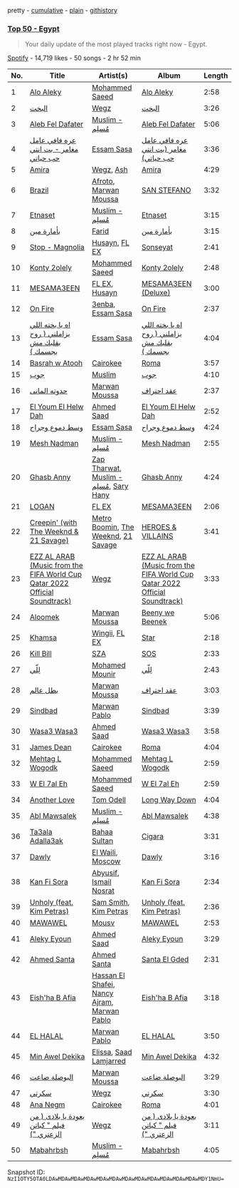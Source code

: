 pretty - [cumulative](/playlists/cumulative/37i9dQZEVXbLn7RQmT5Xv2.md) - [plain](/playlists/plain/37i9dQZEVXbLn7RQmT5Xv2) - [githistory](https://github.githistory.xyz/mackorone/spotify-playlist-archive/blob/main/playlists/plain/37i9dQZEVXbLn7RQmT5Xv2)

### [Top 50 \- Egypt](https://open.spotify.com/playlist/37i9dQZEVXbLn7RQmT5Xv2)

> Your daily update of the most played tracks right now \- Egypt.

[Spotify](https://open.spotify.com/user/spotify) - 14,719 likes - 50 songs - 2 hr 52 min

| No. | Title | Artist(s) | Album | Length |
|---|---|---|---|---|
| 1 | [Alo Aleky](https://open.spotify.com/track/0zzrAsIPYKENTWOwZqYjYp) | [Mohammed Saeed](https://open.spotify.com/artist/1ZpCdBZ3rL0mXxMhzhOBvi) | [Alo Aleky](https://open.spotify.com/album/0PpvOrpEHnxaxmzdrrpm26) | 2:58 |
| 2 | [البخت](https://open.spotify.com/track/5kdlxZ5skOYY3VK8RlfEIZ) | [Wegz](https://open.spotify.com/artist/4BKC2HOGEqtYz2Xbgp9N1q) | [البخت](https://open.spotify.com/album/5EvIl5WEwCtuWwQY66s5O5) | 3:26 |
| 3 | [Aleb Fel Dafater](https://open.spotify.com/track/68WRDAU8QecpIyasp2BEby) | [Muslim \- مُسلِم](https://open.spotify.com/artist/2PM82jOCB674w4BL08zFVS) | [Aleb Fel Dafater](https://open.spotify.com/album/6yF1BKku71kjth4L1WEMYV) | 5:06 |
| 4 | [عره فافي عامل مغامر \- بت انتي حب حياتي](https://open.spotify.com/track/0PTlHYXWyCeayIw3Tpafdl) | [Essam Sasa](https://open.spotify.com/artist/2KjiHtx0h8tyJXbg8aYRgu) | [عره فافي عامل مغامر \(بت انتي حب حياتي\)](https://open.spotify.com/album/2eMdQBMDL8ShHvxyDCQkCk) | 3:36 |
| 5 | [Amira](https://open.spotify.com/track/2BHxg3zP8IdRvvWPVavzqB) | [Wegz](https://open.spotify.com/artist/4BKC2HOGEqtYz2Xbgp9N1q), [Ash](https://open.spotify.com/artist/4nkuNzBcYGlNmAqFWbHLqS) | [Amira](https://open.spotify.com/album/1VVZMKjwVA9hvPZcaCepOS) | 4:29 |
| 6 | [Brazil](https://open.spotify.com/track/6cpTq72SH9QSocMTnGEKg5) | [Afroto](https://open.spotify.com/artist/7yBuSjd5Z3w7acodk51evR), [Marwan Moussa](https://open.spotify.com/artist/2BBnFUgIaLHqoRYPfshoPb) | [SAN STEFANO](https://open.spotify.com/album/0AkGcmpMk9Ctaa8LgigTT1) | 3:32 |
| 7 | [Etnaset](https://open.spotify.com/track/5hiQSNo6jQbQ2m2gBZs7bU) | [Muslim \- مُسلِم](https://open.spotify.com/artist/2PM82jOCB674w4BL08zFVS) | [Etnaset](https://open.spotify.com/album/5nE6ovXOMjYZ1UG695iIkU) | 3:15 |
| 8 | [بأمارة مين](https://open.spotify.com/track/0SbObewB36qKLWcaxMntej) | [Farid](https://open.spotify.com/artist/5OaC42gxOxSYgfmmSxe672) | [بأمارة مين](https://open.spotify.com/album/4yDWyAMP63GXX3SUjjV0Xd) | 3:15 |
| 9 | [Stop \- Magnolia](https://open.spotify.com/track/641KAqGlHS7CH0wCrhh0Ir) | [Husayn](https://open.spotify.com/artist/388NKDhzE7FJ40ODmOr7aI), [FL EX](https://open.spotify.com/artist/4rACOXTxSYqwgynYKJJpDX) | [Sonseyat](https://open.spotify.com/album/5tkqvkC0bmgC6qm1L46HpL) | 2:41 |
| 10 | [Konty 2olely](https://open.spotify.com/track/49odA1EtwSkPefTEeIwqBx) | [Mohammed Saeed](https://open.spotify.com/artist/1ZpCdBZ3rL0mXxMhzhOBvi) | [Konty 2olely](https://open.spotify.com/album/7ko3njN5mraY8cgakYCmbf) | 2:48 |
| 11 | [MESAMA3EEN](https://open.spotify.com/track/6gg53gW5wlz0jSQmOcqIfY) | [FL EX](https://open.spotify.com/artist/4rACOXTxSYqwgynYKJJpDX), [Husayn](https://open.spotify.com/artist/388NKDhzE7FJ40ODmOr7aI) | [MESAMA3EEN \(Deluxe\)](https://open.spotify.com/album/0F05Bs9oMtCyuAd22o4xKQ) | 3:00 |
| 12 | [On Fire](https://open.spotify.com/track/4gQ6fFX5GwpUc7TdthnnKw) | [3enba](https://open.spotify.com/artist/4U7K3Xm1CXe5FpBGYUcHUZ), [Essam Sasa](https://open.spotify.com/artist/2KjiHtx0h8tyJXbg8aYRgu) | [On Fire](https://open.spotify.com/album/5slczLOKT1ESCYUN6CNBQc) | 2:37 |
| 13 | [اه يا بخته اللي يزاملني \( روح بقلبك مش بجسمك \)](https://open.spotify.com/track/7ydZcXrYQhW0YRGsH7zgJr) | [Essam Sasa](https://open.spotify.com/artist/2KjiHtx0h8tyJXbg8aYRgu) | [اه يا بخته اللي يزاملني \( روح بقلبك مش بجسمك \)](https://open.spotify.com/album/4uWndJo5yNbF9jQw4MkNGU) | 4:04 |
| 14 | [Basrah w Atooh](https://open.spotify.com/track/4vIbws1xp082bv0zl8vLaJ) | [Cairokee](https://open.spotify.com/artist/2GVksDv9UpY60i4CvytrZK) | [Roma](https://open.spotify.com/album/6ucy4v9cUETA0yRQx8D34F) | 3:57 |
| 15 | [جوب](https://open.spotify.com/track/00iZxf2j4qUqsSa7HOngwZ) | [Muslim](https://open.spotify.com/artist/63OMTYC88PAsd7ffM3ErQv) | [جوب](https://open.spotify.com/album/0sUROVLFIxptdj9P8Vssyn) | 4:10 |
| 16 | [حدوته المانى](https://open.spotify.com/track/1hpjMinSryyJGslYdF0cyy) | [Marwan Moussa](https://open.spotify.com/artist/2BBnFUgIaLHqoRYPfshoPb) | [عقد احتراف](https://open.spotify.com/album/34cUR6XjHpwHswwPq7R9v1) | 2:37 |
| 17 | [El Youm El Helw Dah](https://open.spotify.com/track/2HbrI0oakRE7qNXoK74zNR) | [Ahmed Saad](https://open.spotify.com/artist/5D2ui1KD49TfyCDb35zf5V) | [El Youm El Helw Dah](https://open.spotify.com/album/2GwwqvLab4YiExMa8zFW1v) | 2:52 |
| 18 | [وسط دموع وجراح](https://open.spotify.com/track/3FdV0iO6fskyPeYnrMsKPM) | [Essam Sasa](https://open.spotify.com/artist/2KjiHtx0h8tyJXbg8aYRgu) | [وسط دموع وجراح](https://open.spotify.com/album/5QcbolYaY1VvcTKA2mvu0T) | 4:24 |
| 19 | [Mesh Nadman](https://open.spotify.com/track/3g4p8OgtpxHpEHzEjnRo6J) | [Muslim \- مُسلِم](https://open.spotify.com/artist/2PM82jOCB674w4BL08zFVS) | [Mesh Nadman](https://open.spotify.com/album/5UzHxBDzrASY4c8xUXBbzy) | 2:55 |
| 20 | [Ghasb Anny](https://open.spotify.com/track/20MpmTGEcFIfMxxqobnxnl) | [Zap Tharwat](https://open.spotify.com/artist/3yLKIh0kKryfCRygWN5wFv), [Muslim \- مُسلِم](https://open.spotify.com/artist/2PM82jOCB674w4BL08zFVS), [Sary Hany](https://open.spotify.com/artist/1eTh9xZZfmBuobcE0oQFEK) | [Ghasb Anny](https://open.spotify.com/album/0XAMmhfNF6ezT5eEYPYKSy) | 4:24 |
| 21 | [LOGAN](https://open.spotify.com/track/3TFIDBWstsKUbXBGedJAWO) | [FL EX](https://open.spotify.com/artist/4rACOXTxSYqwgynYKJJpDX) | [MESAMA3EEN](https://open.spotify.com/album/45VlLbu11muNolrvvu3vGo) | 2:06 |
| 22 | [Creepin' \(with The Weeknd & 21 Savage\)](https://open.spotify.com/track/2dHHgzDwk4BJdRwy9uXhTO) | [Metro Boomin](https://open.spotify.com/artist/0iEtIxbK0KxaSlF7G42ZOp), [The Weeknd](https://open.spotify.com/artist/1Xyo4u8uXC1ZmMpatF05PJ), [21 Savage](https://open.spotify.com/artist/1URnnhqYAYcrqrcwql10ft) | [HEROES & VILLAINS](https://open.spotify.com/album/7txGsnDSqVMoRl6RQ9XyZP) | 3:41 |
| 23 | [EZZ AL ARAB \(Music from the FIFA World Cup Qatar 2022 Official Soundtrack\)](https://open.spotify.com/track/5OFdNtPy9sgIw7UMkKhpLn) | [Wegz](https://open.spotify.com/artist/4BKC2HOGEqtYz2Xbgp9N1q) | [EZZ AL ARAB \(Music from the FIFA World Cup Qatar 2022 Official Soundtrack\)](https://open.spotify.com/album/7IxVks2oX1JIfmX23Fp2Nh) | 3:33 |
| 24 | [Aloomek](https://open.spotify.com/track/4U7uW9KlqalDKu8ff9OyDm) | [Marwan Moussa](https://open.spotify.com/artist/2BBnFUgIaLHqoRYPfshoPb) | [Beeny we Beenek](https://open.spotify.com/album/198vpQGBG1ZBoLCpxR1Qvn) | 5:06 |
| 25 | [Khamsa](https://open.spotify.com/track/13CV3gU68sljNILYjjaIBR) | [Wingii](https://open.spotify.com/artist/3i5MnWpawRCC9SYhLIHP7W), [FL EX](https://open.spotify.com/artist/4rACOXTxSYqwgynYKJJpDX) | [Star](https://open.spotify.com/album/7knqeOrwUe1idz6IZoD2hJ) | 2:18 |
| 26 | [Kill Bill](https://open.spotify.com/track/1Qrg8KqiBpW07V7PNxwwwL) | [SZA](https://open.spotify.com/artist/7tYKF4w9nC0nq9CsPZTHyP) | [SOS](https://open.spotify.com/album/1nrVofqDRs7cpWXJ49qTnP) | 2:33 |
| 27 | [لِلّي](https://open.spotify.com/track/0Kb87SCKl8pFyKm0yD9TYf) | [Mohamed Mounir](https://open.spotify.com/artist/6hPNpOLunxxpXVwi696pYl) | [لِلّي](https://open.spotify.com/album/5UHmwqHjPdCFXv1Vucwf9z) | 2:43 |
| 28 | [بطل عالم](https://open.spotify.com/track/2E2ZmCeuHrHOECN01QhN0A) | [Marwan Moussa](https://open.spotify.com/artist/2BBnFUgIaLHqoRYPfshoPb) | [عقد احتراف](https://open.spotify.com/album/34cUR6XjHpwHswwPq7R9v1) | 3:03 |
| 29 | [Sindbad](https://open.spotify.com/track/5xDaIms5HB1DTj5keH6sJc) | [Marwan Pablo](https://open.spotify.com/artist/56chSp36PsMhpQvUn1kdR3) | [Sindbad](https://open.spotify.com/album/5ThW1IgtegLvKW8R0sQCSJ) | 3:39 |
| 30 | [Wasa3 Wasa3](https://open.spotify.com/track/2hZb0DuHOlqka9VYhHlTpM) | [Ahmed Saad](https://open.spotify.com/artist/5D2ui1KD49TfyCDb35zf5V) | [Wasa3 Wasa3](https://open.spotify.com/album/4ejC21FFgQLYmMCm1OfSKh) | 3:58 |
| 31 | [James Dean](https://open.spotify.com/track/1GKqff6G0zabRInKN9Vz1S) | [Cairokee](https://open.spotify.com/artist/2GVksDv9UpY60i4CvytrZK) | [Roma](https://open.spotify.com/album/6ucy4v9cUETA0yRQx8D34F) | 4:04 |
| 32 | [Mehtag L Wogodk](https://open.spotify.com/track/4XIaNcYyKQC3uipgLSKE1e) | [Mohammed Saeed](https://open.spotify.com/artist/1ZpCdBZ3rL0mXxMhzhOBvi) | [Mehtag L Wogodk](https://open.spotify.com/album/7KTZ8xngdzDldsNugnDGqN) | 2:59 |
| 33 | [W El 7al Eh](https://open.spotify.com/track/7d3jR3zhKm8i7aPQcxjiVB) | [Mohammed Saeed](https://open.spotify.com/artist/1ZpCdBZ3rL0mXxMhzhOBvi) | [W El 7al Eh](https://open.spotify.com/album/4BopfUXJgJhEUYefSdOXHs) | 2:59 |
| 34 | [Another Love](https://open.spotify.com/track/7jtQIBanIiJOMS6RyCx6jZ) | [Tom Odell](https://open.spotify.com/artist/2txHhyCwHjUEpJjWrEyqyX) | [Long Way Down](https://open.spotify.com/album/0KGBW1MQtC2aFPCDUdAkdJ) | 4:04 |
| 35 | [Abl Mawsalek](https://open.spotify.com/track/6382iMgZk6yyPg3htCkpB5) | [Muslim \- مُسلِم](https://open.spotify.com/artist/2PM82jOCB674w4BL08zFVS) | [Abl Mawsalek](https://open.spotify.com/album/5zJx8EKJIpZSjM1BH3FzYz) | 4:38 |
| 36 | [Ta3ala Adalla3ak](https://open.spotify.com/track/3LXPZvEHf0vhgFKs4giHSS) | [Bahaa Sultan](https://open.spotify.com/artist/2KJgliIl1dMyeOMyCcnYv7) | [Cigara](https://open.spotify.com/album/6tlo8DzuR11Z9g8nHP8vd3) | 3:31 |
| 37 | [Dawly](https://open.spotify.com/track/74utdoJDUGLIMlrSS6jHlU) | [El Waili](https://open.spotify.com/artist/0OUma98suuyyJqFHtjX5oU), [Moscow](https://open.spotify.com/artist/1aaV82rahtjuwsjy76lv4z) | [Dawly](https://open.spotify.com/album/0Zksp8Cnz9HnEuLvGDmzGy) | 3:16 |
| 38 | [Kan Fi Sora](https://open.spotify.com/track/0cctX7m6jB5Wjp5Ioj1Mli) | [Abyusif](https://open.spotify.com/artist/4o6vIkdmHiEXZOesrJj3KO), [Ismail Nosrat](https://open.spotify.com/artist/1PZvPgfsfNge3ln8NLjl87) | [Kan Fi Sora](https://open.spotify.com/album/3yqauvFawT2RXHJT5B5dL6) | 2:34 |
| 39 | [Unholy \(feat\. Kim Petras\)](https://open.spotify.com/track/3nqQXoyQOWXiESFLlDF1hG) | [Sam Smith](https://open.spotify.com/artist/2wY79sveU1sp5g7SokKOiI), [Kim Petras](https://open.spotify.com/artist/3Xt3RrJMFv5SZkCfUE8C1J) | [Unholy \(feat\. Kim Petras\)](https://open.spotify.com/album/0gX9tkL5njRax8ymWcXARi) | 2:36 |
| 40 | [MAWAWEL](https://open.spotify.com/track/4pHTYFhKIdmDWHBi9oliWv) | [Mousv](https://open.spotify.com/artist/6CGE1o9Swi1tAEa23wRTah) | [MAWAWEL](https://open.spotify.com/album/2UKKXEuzmNF6RW0ZfOq1rN) | 2:53 |
| 41 | [Aleky Eyoun](https://open.spotify.com/track/5kQCI3faUHASM28R91ksUY) | [Ahmed Saad](https://open.spotify.com/artist/5D2ui1KD49TfyCDb35zf5V) | [Aleky Eyoun](https://open.spotify.com/album/78SzkM05ePjjFN1PNBurUh) | 3:29 |
| 42 | [Ahmed Santa](https://open.spotify.com/track/6GJQiSob1lScp9tnlTvMfp) | [Ahmed Santa](https://open.spotify.com/artist/2jRxGTrLGVw35yRsElgsXj) | [Santa El Gded](https://open.spotify.com/album/00hLqAlvE3EiF1bsPoE43a) | 2:31 |
| 43 | [Eish'ha B Afia](https://open.spotify.com/track/0VoGUSTCDyz5855v4S278P) | [Hassan El Shafei](https://open.spotify.com/artist/62HptqyCczb1325UIjFF7x), [Nancy Ajram](https://open.spotify.com/artist/0LnHdW6HMPoOlNdhG3DHjE), [Marwan Pablo](https://open.spotify.com/artist/56chSp36PsMhpQvUn1kdR3) | [Eish'ha B Afia](https://open.spotify.com/album/3qgIRDfNgnyxHi0YykyrWW) | 3:18 |
| 44 | [EL HALAL](https://open.spotify.com/track/6EImClnQDWI51GJjSKva6P) | [Marwan Pablo](https://open.spotify.com/artist/56chSp36PsMhpQvUn1kdR3) | [EL HALAL](https://open.spotify.com/album/2B9JbhNplI7Qlf0tN6l0h2) | 3:50 |
| 45 | [Min Awel Dekika](https://open.spotify.com/track/46Q0bzrsZyD2dzZCuLq5R2) | [Elissa](https://open.spotify.com/artist/68rvMwPL0yMbYR5cv0pzCR), [Saad Lamjarred](https://open.spotify.com/artist/0NjXtqYWpnV055KhfZgtuY) | [Min Awel Dekika](https://open.spotify.com/album/7zDngZE0h5FSTaPm9yhxto) | 4:32 |
| 46 | [البوصلة ضاعت](https://open.spotify.com/track/3OFejsaM3NDkclJg3rjWI2) | [Marwan Moussa](https://open.spotify.com/artist/2BBnFUgIaLHqoRYPfshoPb) | [البوصلة ضاعت](https://open.spotify.com/album/17E04dwaT5vHAHsuviwYPB) | 3:29 |
| 47 | [سكرتي](https://open.spotify.com/track/2FntmtxOqyNgZkxaZchEn0) | [Wegz](https://open.spotify.com/artist/4BKC2HOGEqtYz2Xbgp9N1q) | [سكرتي](https://open.spotify.com/album/2criZC8fjpHOKf1A7ApYzz) | 3:30 |
| 48 | [Ana Negm](https://open.spotify.com/track/6CU68VwcV10VfulVQMfj3X) | [Cairokee](https://open.spotify.com/artist/2GVksDv9UpY60i4CvytrZK) | [Roma](https://open.spotify.com/album/6ucy4v9cUETA0yRQx8D34F) | 4:01 |
| 49 | [بعودة يا بلادى \( من فيلم " كباتن الزعتري "\)](https://open.spotify.com/track/5V0l4DBUYwNr8ETXqf1Yod) | [Wegz](https://open.spotify.com/artist/4BKC2HOGEqtYz2Xbgp9N1q) | [بعودة يا بلادى \( من فيلم " كباتن الزعتري "\)](https://open.spotify.com/album/5C60nNtSBoFoFjrb6hTuRy) | 3:11 |
| 50 | [Mabahrbsh](https://open.spotify.com/track/5HSq2VMchKdVRXR9B1jpgr) | [Muslim \- مُسلِم](https://open.spotify.com/artist/2PM82jOCB674w4BL08zFVS) | [Mabahrbsh](https://open.spotify.com/album/4T7NjcvE00AM4tNqYpIYu5) | 4:05 |

Snapshot ID: `NzI1OTY5OTA0LDAwMDAwMDAwMDAwMDAwMDAwMDAwMDAwMDAwMDAwMDAwMDAwMDY1NmU=`
